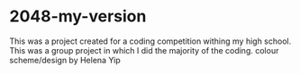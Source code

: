 # 2048-my-version
This was a project created for a coding competition withing my high school. This was a group project in which I did the majority of the coding.
colour scheme/design by Helena Yip
